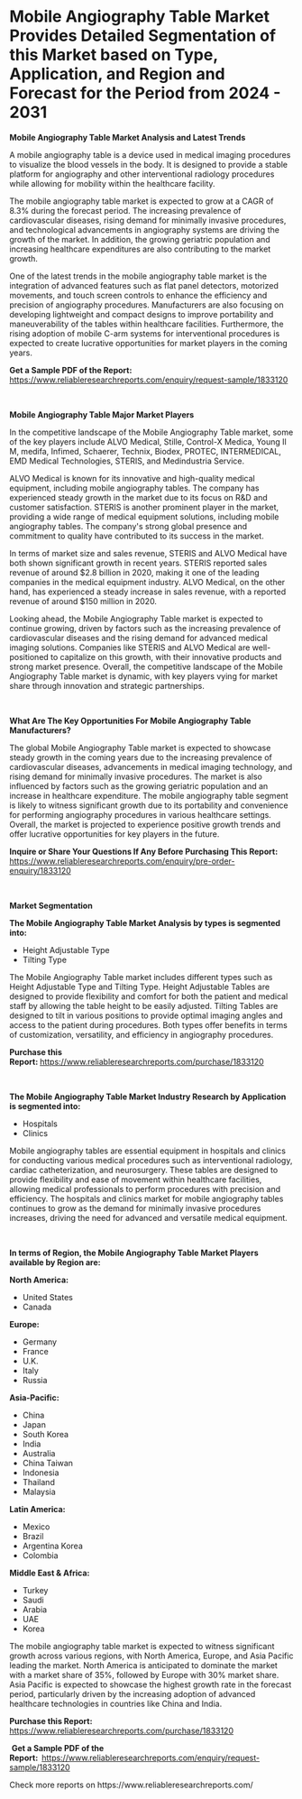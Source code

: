 <p><h1>Mobile Angiography Table Market Provides Detailed Segmentation of this Market based on Type, Application, and Region and Forecast for the Period from 2024 - 2031</h1></p><p><strong>Mobile Angiography Table Market Analysis and Latest Trends</strong></p>
<p><p>A mobile angiography table is a device used in medical imaging procedures to visualize the blood vessels in the body. It is designed to provide a stable platform for angiography and other interventional radiology procedures while allowing for mobility within the healthcare facility.</p><p>The mobile angiography table market is expected to grow at a CAGR of 8.3% during the forecast period. The increasing prevalence of cardiovascular diseases, rising demand for minimally invasive procedures, and technological advancements in angiography systems are driving the growth of the market. In addition, the growing geriatric population and increasing healthcare expenditures are also contributing to the market growth.</p><p>One of the latest trends in the mobile angiography table market is the integration of advanced features such as flat panel detectors, motorized movements, and touch screen controls to enhance the efficiency and precision of angiography procedures. Manufacturers are also focusing on developing lightweight and compact designs to improve portability and maneuverability of the tables within healthcare facilities. Furthermore, the rising adoption of mobile C-arm systems for interventional procedures is expected to create lucrative opportunities for market players in the coming years.</p></p>
<p><strong>Get a Sample PDF of the Report:&nbsp;</strong> <a href="https://www.reliableresearchreports.com/enquiry/request-sample/1833120">https://www.reliableresearchreports.com/enquiry/request-sample/1833120</a></p>
<p>&nbsp;</p>
<p><strong>Mobile Angiography Table Major Market Players</strong></p>
<p><p>In the competitive landscape of the Mobile Angiography Table market, some of the key players include ALVO Medical, Stille, Control-X Medica, Young Il M, medifa, Infimed, Schaerer, Technix, Biodex, PROTEC, INTERMEDICAL, EMD Medical Technologies, STERIS, and Medindustria Service. </p><p>ALVO Medical is known for its innovative and high-quality medical equipment, including mobile angiography tables. The company has experienced steady growth in the market due to its focus on R&D and customer satisfaction. STERIS is another prominent player in the market, providing a wide range of medical equipment solutions, including mobile angiography tables. The company's strong global presence and commitment to quality have contributed to its success in the market.</p><p>In terms of market size and sales revenue, STERIS and ALVO Medical have both shown significant growth in recent years. STERIS reported sales revenue of around $2.8 billion in 2020, making it one of the leading companies in the medical equipment industry. ALVO Medical, on the other hand, has experienced a steady increase in sales revenue, with a reported revenue of around $150 million in 2020.</p><p>Looking ahead, the Mobile Angiography Table market is expected to continue growing, driven by factors such as the increasing prevalence of cardiovascular diseases and the rising demand for advanced medical imaging solutions. Companies like STERIS and ALVO Medical are well-positioned to capitalize on this growth, with their innovative products and strong market presence. Overall, the competitive landscape of the Mobile Angiography Table market is dynamic, with key players vying for market share through innovation and strategic partnerships.</p></p>
<p>&nbsp;</p>
<p><strong>What Are The Key Opportunities For Mobile Angiography Table Manufacturers?</strong></p>
<p><p>The global Mobile Angiography Table market is expected to showcase steady growth in the coming years due to the increasing prevalence of cardiovascular diseases, advancements in medical imaging technology, and rising demand for minimally invasive procedures. The market is also influenced by factors such as the growing geriatric population and an increase in healthcare expenditure. The mobile angiography table segment is likely to witness significant growth due to its portability and convenience for performing angiography procedures in various healthcare settings. Overall, the market is projected to experience positive growth trends and offer lucrative opportunities for key players in the future.</p></p>
<p><strong>Inquire or Share Your Questions If Any Before Purchasing This Report:</strong> <a href="https://www.reliableresearchreports.com/enquiry/pre-order-enquiry/1833120">https://www.reliableresearchreports.com/enquiry/pre-order-enquiry/1833120</a></p>
<p>&nbsp;</p>
<p><strong>Market Segmentation</strong></p>
<p><strong>The Mobile Angiography Table Market Analysis by types is segmented into:</strong></p>
<p><ul><li>Height Adjustable Type</li><li>Tilting Type</li></ul></p>
<p><p>The Mobile Angiography Table market includes different types such as Height Adjustable Type and Tilting Type. Height Adjustable Tables are designed to provide flexibility and comfort for both the patient and medical staff by allowing the table height to be easily adjusted. Tilting Tables are designed to tilt in various positions to provide optimal imaging angles and access to the patient during procedures. Both types offer benefits in terms of customization, versatility, and efficiency in angiography procedures.</p></p>
<p><strong>Purchase this Report:&nbsp;</strong><a href="https://www.reliableresearchreports.com/purchase/1833120">https://www.reliableresearchreports.com/purchase/1833120</a></p>
<p>&nbsp;</p>
<p><strong>The Mobile Angiography Table Market Industry Research by Application is segmented into:</strong></p>
<p><ul><li>Hospitals</li><li>Clinics</li></ul></p>
<p><p>Mobile angiography tables are essential equipment in hospitals and clinics for conducting various medical procedures such as interventional radiology, cardiac catheterization, and neurosurgery. These tables are designed to provide flexibility and ease of movement within healthcare facilities, allowing medical professionals to perform procedures with precision and efficiency. The hospitals and clinics market for mobile angiography tables continues to grow as the demand for minimally invasive procedures increases, driving the need for advanced and versatile medical equipment.</p></p>
<p>&nbsp;</p>
<p><strong>In terms of Region, the Mobile Angiography Table Market Players available by Region are:</strong></p>
<p>
    <p> <strong> North America: </strong>
        <ul>
            <li>United States</li>
            <li>Canada</li>
        </ul>
        </p> 
    <p> <strong> Europe: </strong>
        <ul>
            <li>Germany</li>
            <li>France</li>
            <li>U.K.</li>
            <li>Italy</li>
            <li>Russia</li>
        </ul>
        </p> 
    <p> <strong> Asia-Pacific: </strong>
        <ul>
            <li>China</li>
            <li>Japan</li>
            <li>South Korea</li>
            <li>India</li>
            <li>Australia</li>
            <li>China Taiwan</li>
            <li>Indonesia</li>
            <li>Thailand</li>
            <li>Malaysia</li>
        </ul>
        </p> 
    <p> <strong> Latin America: </strong>
        <ul>
            <li>Mexico</li>
            <li>Brazil</li>
            <li>Argentina Korea</li>
            <li>Colombia</li>
        </ul>
        </p> 
    <p> <strong> Middle East & Africa: </strong>
        <ul>
            <li>Turkey</li>
            <li>Saudi</li>
            <li>Arabia</li>
            <li>UAE</li>
            <li>Korea</li>
        </ul>
    </p>
    </p>
<p><p>The mobile angiography table market is expected to witness significant growth across various regions, with North America, Europe, and Asia Pacific leading the market. North America is anticipated to dominate the market with a market share of 35%, followed by Europe with 30% market share. Asia Pacific is expected to showcase the highest growth rate in the forecast period, particularly driven by the increasing adoption of advanced healthcare technologies in countries like China and India.</p></p>
<p><strong>Purchase this Report: </strong><a href="https://www.reliableresearchreports.com/purchase/1833120">https://www.reliableresearchreports.com/purchase/1833120</a></p>
<p>&nbsp;<strong>Get a Sample PDF of the Report:&nbsp;&nbsp;</strong><a href="https://www.reliableresearchreports.com/enquiry/request-sample/1833120">https://www.reliableresearchreports.com/enquiry/request-sample/1833120</a></p>
<p><strong></strong></p>
<p>Check more reports on https://www.reliableresearchreports.com/</p>